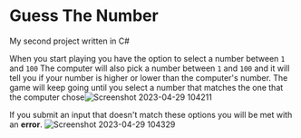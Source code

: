 # Guess The Number
My second project written in C#

When you start playing you have the option to select a number between `1` and `100`
The computer will also pick a number between `1` and `100` and it will tell you if your number is higher or lower than the computer's number.
The game will keep going until you select a number that matches the one that the computer chose![Screenshot 2023-04-29 104211](https://user-images.githubusercontent.com/130793627/235291212-7cc55b1d-0297-40aa-b766-d6728f9be3bd.png)


If you submit an input that doesn't match these options you will be met with an **error**.
![Screenshot 2023-04-29 104329](https://user-images.githubusercontent.com/130793627/235291259-d41e402d-ca40-4d77-af04-5dca60051a26.png)
